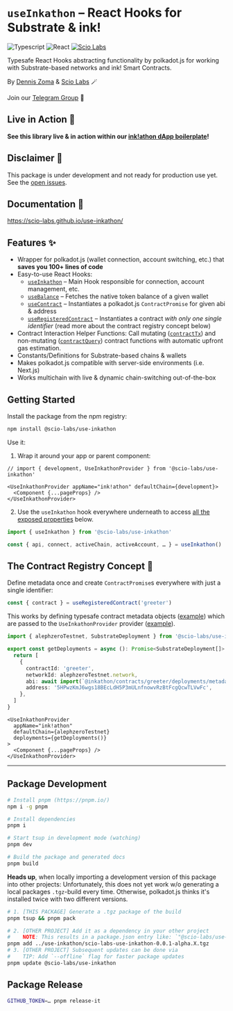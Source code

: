 # `useInkathon` – React Hooks for Substrate & ink!

![Typescript](https://img.shields.io/badge/Typescript-blue)
![React](https://img.shields.io/badge/React-red)
[![Scio Labs](https://img.shields.io/badge/Scio%20Labs-We%20are%20hiring-black)](https://scio.xyz)

Typesafe React Hooks abstracting functionality by polkadot.js for working with Substrate-based networks and ink! Smart Contracts.

By [Dennis Zoma](https://zoma.dev) & [Scio Labs](https://scio.xyz) 🪄

Join our [Telegram Group](https://t.me/inkathon) 💬

## Live in Action 🚢

**See this library live & in action within our [ink!athon dApp boilerplate](https://inkathon.xyz)!**

## Disclaimer 🚨

This package is under development and not ready for production use yet. See the [open issues](https://github.com/scio-labs/use-inkathon/issues).

## Documentation 📃

https://scio-labs.github.io/use-inkathon/

## Features ✨

- Wrapper for polkadot.js (wallet connection, account switching, etc.) that **saves you 100+ lines of code**
- Easy-to-use React Hooks:
  - [`useInkathon`](https://scio-labs.github.io/use-inkathon/functions/useInkathon.html) – Main Hook responsible for connection, account management, etc.
  - [`useBalance`](https://scio-labs.github.io/use-inkathon/functions/useBalance.html) – Fetches the native token balance of a given wallet
  - [`useContract`](https://scio-labs.github.io/use-inkathon/functions/useContract.html) – Instantiates a polkadot.js `ContractPromise` for given abi & address
  - [`useRegisteredContract`](https://scio-labs.github.io/use-inkathon/functions/useRegisteredContract.html) – Instantiates a contract _with only one single identifier_ (read more about the contract registry concept below)
- Contract Interaction Helper Functions: Call mutating ([`contractTx`](https://scio-labs.github.io/use-inkathon/functions/contractTx.html)) and non-mutating ([`contractQuery`](https://scio-labs.github.io/use-inkathon/functions/contractQuery.html)) contract functions with automatic upfront gas estimation.
- Constants/Definitions for Substrate-based chains & wallets
- Makes polkadot.js compatible with server-side environments (i.e. Next.js)
- Works multichain with live & dynamic chain-switching out-of-the-box

## Getting Started

Install the package from the npm registry:

```bash
npm install @scio-labs/use-inkathon
```

Use it:

1. Wrap it around your app or parent component:

```tsx
// import { development, UseInkathonProvider } from '@scio-labs/use-inkathon'

<UseInkathonProvider appName="ink!athon" defaultChain={development}>
  <Component {...pageProps} />
</UseInkathonProvider>
```

2. Use the `useInkathon` hook everywhere underneath to access [all the exposed properties](https://scio-labs.github.io/use-inkathon/types/UseInkathonProviderContextType.html) below.

```ts
import { useInkathon } from '@scio-labs/use-inkathon'

const { api, connect, activeChain, activeAccount, … } = useInkathon()
```

## The Contract Registry Concept 🌟

Define metadata once and create `ContractPromise`s everywhere with just a single identifier:

```ts
const { contract } = useRegisteredContract('greeter')
```

This works by defining typesafe contract metadata objects ([example](https://github.com/scio-labs/inkathon/blob/main/packages/frontend/src/deployments/deployments.ts)) which are passed to the `UseInkathonProvider` provider ([example](https://github.com/scio-labs/inkathon/blob/main/packages/frontend/src/pages/_app.tsx)).

```ts
import { alephzeroTestnet, SubstrateDeployment } from '@scio-labs/use-inkathon'

export const getDeployments = async (): Promise<SubstrateDeployment[]> => {
  return [
    {
      contractId: 'greeter',
      networkId: alephzeroTestnet.network,
      abi: await import(`@inkathon/contracts/greeter/deployments/metadata.json`),
      address: '5HPwzKmJ6wgs18BEcLdH5P3mULnfnowvRzBtFcgQcwTLVwFc',
    },
  ]
}
```

```tsx
<UseInkathonProvider
  appName="ink!athon"
  defaultChain={alephzeroTestnet}
  deployments={getDeployments()}
>
  <Component {...pageProps} />
</UseInkathonProvider>
```

---

## Package Development

```bash
# Install pnpm (https://pnpm.io/)
npm i -g pnpm

# Install dependencies
pnpm i

# Start tsup in development mode (watching)
pnpm dev

# Build the package and generated docs
pnpm build
```

**Heads up**, when locally importing a development version of this package into other projects: Unfortunately, this does not yet work w/o generating a local packages `.tgz`-build every time. Otherwise, polkadot.js thinks it's installed twice with two different versions.

```bash
# 1. [THIS PACKAGE] Generate a .tgz package of the build
pnpm tsup && pnpm pack

# 2. [OTHER PROJECT] Add it as a dependency in your other project
#    NOTE: This results in a package.json entry like: `"@scio-labs/use-inkathon": "file:../scio-labs-use-inkathon-0.0.1-alpha.X.tgz"`
pnpm add ../use-inkathon/scio-labs-use-inkathon-0.0.1-alpha.X.tgz
# 3. [OTHER PROJECT] Subsequent updates can be done via
#    TIP: Add `--offline` flag for faster package updates
pnpm update @scio-labs/use-inkathon
```

## Package Release

```bash
GITHUB_TOKEN=… pnpm release-it
```
